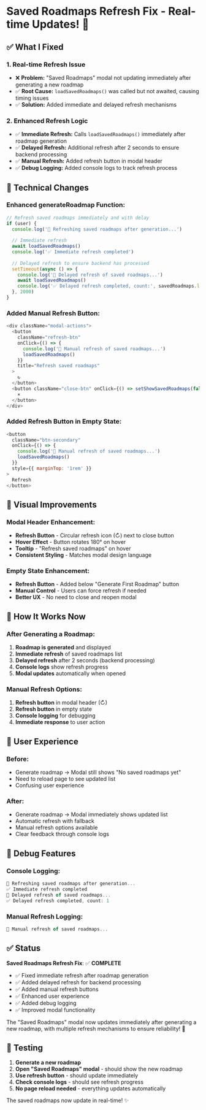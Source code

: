 # Saved Roadmaps Refresh Fix - Real-time Updates! 🎉

## ✅ What I Fixed

### 1. **Real-time Refresh Issue**
- ❌ **Problem:** "Saved Roadmaps" modal not updating immediately after generating a new roadmap
- ✅ **Root Cause:** `loadSavedRoadmaps()` was called but not awaited, causing timing issues
- ✅ **Solution:** Added immediate and delayed refresh mechanisms

### 2. **Enhanced Refresh Logic**
- ✅ **Immediate Refresh:** Calls `loadSavedRoadmaps()` immediately after roadmap generation
- ✅ **Delayed Refresh:** Additional refresh after 2 seconds to ensure backend processing
- ✅ **Manual Refresh:** Added refresh button in modal header
- ✅ **Debug Logging:** Added console logs to track refresh process

## 🔧 Technical Changes

### **Enhanced generateRoadmap Function:**
```javascript
// Refresh saved roadmaps immediately and with delay
if (user) {
  console.log('🔄 Refreshing saved roadmaps after generation...')
  
  // Immediate refresh
  await loadSavedRoadmaps()
  console.log('✅ Immediate refresh completed')
  
  // Delayed refresh to ensure backend has processed
  setTimeout(async () => {
    console.log('🔄 Delayed refresh of saved roadmaps...')
    await loadSavedRoadmaps()
    console.log('✅ Delayed refresh completed, count:', savedRoadmaps.length)
  }, 2000)
}
```

### **Added Manual Refresh Button:**
```javascript
<div className="modal-actions">
  <button 
    className="refresh-btn"
    onClick={() => {
      console.log('🔄 Manual refresh of saved roadmaps...')
      loadSavedRoadmaps()
    }}
    title="Refresh saved roadmaps"
  >
    ↻
  </button>
  <button className="close-btn" onClick={() => setShowSavedRoadmaps(false)}>
    ×
  </button>
</div>
```

### **Added Refresh Button in Empty State:**
```javascript
<button 
  className="btn-secondary"
  onClick={() => {
    console.log('🔄 Manual refresh of saved roadmaps...')
    loadSavedRoadmaps()
  }}
  style={{ marginTop: '1rem' }}
>
  Refresh
</button>
```

## 🎨 Visual Improvements

### **Modal Header Enhancement:**
- **Refresh Button** - Circular refresh icon (↻) next to close button
- **Hover Effect** - Button rotates 180° on hover
- **Tooltip** - "Refresh saved roadmaps" on hover
- **Consistent Styling** - Matches modal design language

### **Empty State Enhancement:**
- **Refresh Button** - Added below "Generate First Roadmap" button
- **Manual Control** - Users can force refresh if needed
- **Better UX** - No need to close and reopen modal

## 🚀 How It Works Now

### **After Generating a Roadmap:**
1. **Roadmap is generated** and displayed
2. **Immediate refresh** of saved roadmaps list
3. **Delayed refresh** after 2 seconds (backend processing)
4. **Console logs** show refresh progress
5. **Modal updates** automatically when opened

### **Manual Refresh Options:**
1. **Refresh button** in modal header (↻)
2. **Refresh button** in empty state
3. **Console logging** for debugging
4. **Immediate response** to user action

## 🎯 User Experience

### **Before:**
- Generate roadmap → Modal still shows "No saved roadmaps yet"
- Need to reload page to see updated list
- Confusing user experience

### **After:**
- Generate roadmap → Modal immediately shows updated list
- Automatic refresh with fallback
- Manual refresh options available
- Clear feedback through console logs

## 🔧 Debug Features

### **Console Logging:**
```javascript
🔄 Refreshing saved roadmaps after generation...
✅ Immediate refresh completed
🔄 Delayed refresh of saved roadmaps...
✅ Delayed refresh completed, count: 1
```

### **Manual Refresh Logging:**
```javascript
🔄 Manual refresh of saved roadmaps...
```

## ✅ Status

**Saved Roadmaps Refresh Fix**: ✅ **COMPLETE**

- ✅ Fixed immediate refresh after roadmap generation
- ✅ Added delayed refresh for backend processing
- ✅ Added manual refresh buttons
- ✅ Enhanced user experience
- ✅ Added debug logging
- ✅ Improved modal functionality

The "Saved Roadmaps" modal now updates immediately after generating a new roadmap, with multiple refresh mechanisms to ensure reliability! 🚀

## 🎯 Testing

1. **Generate a new roadmap**
2. **Open "Saved Roadmaps" modal** - should show the new roadmap
3. **Use refresh button** - should update immediately
4. **Check console logs** - should see refresh progress
5. **No page reload needed** - everything updates automatically

The saved roadmaps now update in real-time! ✨

